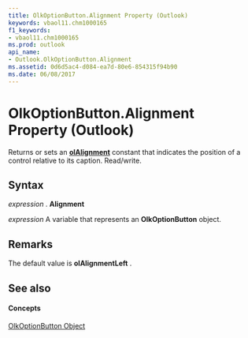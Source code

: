 ```yaml
---
title: OlkOptionButton.Alignment Property (Outlook)
keywords: vbaol11.chm1000165
f1_keywords:
- vbaol11.chm1000165
ms.prod: outlook
api_name:
- Outlook.OlkOptionButton.Alignment
ms.assetid: 0d6d5ac4-d084-ea7d-80e6-854315f94b90
ms.date: 06/08/2017
---
```



# OlkOptionButton.Alignment Property (Outlook)

Returns or sets an  **[olAlignment](olalignment-enumeration-outlook.md)** constant that indicates the position of a control relative to its caption. Read/write.


## Syntax

 _expression_ . **Alignment**

 _expression_ A variable that represents an **OlkOptionButton** object.


## Remarks

The default value is  **olAlignmentLeft** .


## See also


#### Concepts


[OlkOptionButton Object](olkoptionbutton-object-outlook.md)

